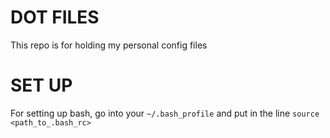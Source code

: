 # DOT FILES
This repo is for holding my personal config files

# SET UP
For setting up bash, go into your `~/.bash_profile` and put in the line `source <path_to_.bash_rc>`
